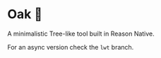 # Oak 🌳

A minimalistic Tree-like tool built in Reason Native.

For an async version check the `lwt` branch.
